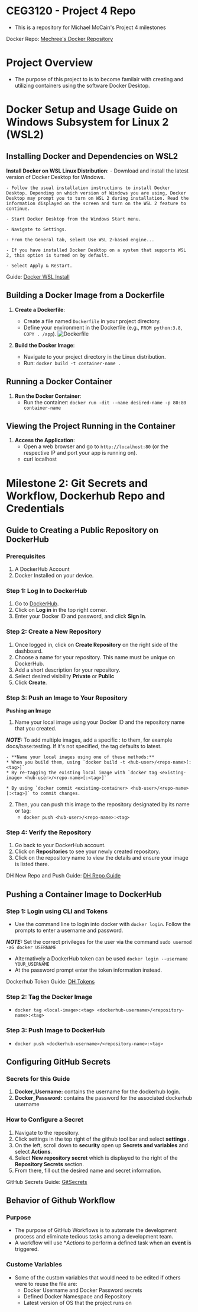 # CEG3120 - Project 4 Repo
- This is a repository for Michael McCain's Project 4 milestones

Docker Repo: [Mechree's Docker Repository](https://hub.docker.com/repository/docker/mechree/ceg3120-images/general "Docker Repository Link")

# Project Overview
- The purpose of this project to is to become familair with creating and utilizing containers using the software Docker Desktop.

# Docker Setup and Usage Guide on Windows Subsystem for Linux 2 (WSL2)

## Installing Docker and Dependencies on WSL2

**Install Docker on WSL Linux Distribution**:
	- Download and install the latest version of Docker Desktop for Windows.

	- Follow the usual installation instructions to install Docker Desktop. Depending on which version of Windows you are using, Docker Desktop may prompt you to turn on WSL 2 during installation. Read the information displayed on the screen and turn on the WSL 2 feature to continue.

	- Start Docker Desktop from the Windows Start menu.

	- Navigate to Settings.

	- From the General tab, select Use WSL 2-based engine...

	- If you have installed Docker Desktop on a system that supports WSL 2, this option is turned on by default.
	
	- Select Apply & Restart.
	
Guide: [Docker WSL Install](https://docs.docker.com/desktop/wsl/)

## Building a Docker Image from a Dockerfile

1. **Create a Dockerfile**:
    - Create a file named `Dockerfile` in your project directory.
    - Define your environment in the Dockerfile (e.g., `FROM python:3.8`, `COPY . /app`).
	![Dockerfile](Dockerfile.png "Example Docker File")

2. **Build the Docker Image**:
    - Navigate to your project directory in the Linux distribution.
    - Run: `docker build -t container-name .`

## Running a Docker Container

1. **Run the Docker Container**:
    - Run the container: `docker run -dit --name desired-name -p 80:80 container-name`

## Viewing the Project Running in the Container

1. **Access the Application**:
    - Open a web browser and go to `http://localhost:80` (or the respective IP and port your app is running on).
	- curl localhost

# Milestone 2: Git Secrets and Workflow, Dockerhub Repo and Credentials

## Guide to Creating a Public Repository on DockerHub

### Prerequisites

1. A DockerHub Account
2. Docker Installed on your device.

### Step 1: Log In to DockerHub

1. Go to [DockerHub](https://hub.docker.com/).
2. Click on **Log in** in the top right corner.
3. Enter your Docker ID and password, and click **Sign In**.

### Step 2: Create a New Repository

1. Once logged in, click on **Create Repository** on the right side of the dashboard.
2. Choose a name for your repository. This name must be unique on DockerHub.
3. Add a short description for your repository.
4. Select desired visibility **Private** or **Public**
5. Click **Create**.

### Step 3: Push an Image to Your Repository

**Pushing an Image**
1. Name your local image using your Docker ID and the repository name that you created.

**_NOTE:_** To add multiple images, add a specific :<tag> to them, for example docs/base:testing. If it's not specified, the tag defaults to latest.

	- **Name your local images using one of these methods:**
	* When you build them, using `docker build -t <hub-user>/<repo-name>[:<tag>]`
	* By re-tagging the existing local image with `docker tag <existing-image> <hub-user>/<repo-name>[:<tag>]`
			
	* By using `docker commit <existing-container> <hub-user>/<repo-name>[:<tag>]` to commit changes.
		
2. Then, you can push this image to the repository designated by its name or tag:
	* `docker push <hub-user>/<repo-name>:<tag>`
### Step 4: Verify the Repository

1. Go back to your DockerHub account.
2. Click on **Repositories** to see your newly created repository.
3. Click on the repository name to view the details and ensure your image is listed there.

DH New Repo and Push Guide: [DH Repo Guide](https://docs.docker.com/docker-hub/repos/create/)

## Pushing a Container Image to DockerHub

### Step 1: Login using CLI and Tokens
- Use the command line to login into docker with `docker login`. Follow the prompts to enter a username and password. 

**_NOTE:_** Set the correct privileges for the user via the command `sudo usermod -aG docker USERNAME`

- Alternatively a DockerHub token can be used `docker login --username YOUR_USERNAME`
- At the password prompt enter the token information instead.

Dockerhub Token Guide: [DH Tokens](https://docs.docker.com/security/for-developers/access-tokens/)

### Step 2: Tag the Docker Image
- `docker tag <local-image>:<tag> <dockerhub-username>/<repository-name>:<tag>`

### Step 3: Push Image to DockerHub
- `docker push <dockerhub-username>/<repository-name>:<tag>`

## Configuring GitHub Secrets

### Secrets for this Guide
1. **Docker_Username:** contains the username for the dockerhub login.
2. **Docker_Password:** contains the password for the associated dockerhub username

### How to Configure a Secret
1. Navigate to the repository.
2. Click settings in the top right of the github tool bar and select **settings**
.
3. On the left, scroll down to **security** open up **Secrets and variables** and select **Actions**.
4. Select **New repository secret** which is displayed to the right of the **Repository Secrets** section.
5. From there, fill out the desired name and secret information. 

GitHub Secrets Guide: [GitSecrets](https://docs.github.com/en/actions/security-guides/using-secrets-in-github-actions)

## Behavior of Github Workflow

### Purpose
- The purpose of GitHub Workflows is to automate the development process and eliminate tedious tasks among a development team. 
- A workflow will use **Actions* to perform a defined task when an **event** is triggered. 

### Custome Variables
- Some of the custom variables that would need to be edited if others were to reuse the file are:
	* Docker Username and Docker Password secrets
	* Defined Docker Namespace and Repository
	* Latest version of OS that the project runs on

